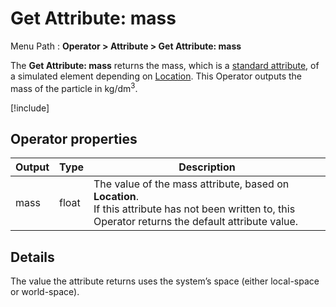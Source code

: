 # Get Attribute: mass

Menu Path : **Operator > Attribute > Get Attribute: mass**

The **Get Attribute: mass** returns the mass, which is a [standard attribute](Reference-Attributes.md), of a simulated element depending on [Location](Attributes.md#attribute-locations). This Operator outputs the mass of the particle in kg/dm<sup>3</sup>.

[!include[](Snippets/Operator-GetAttributeOperatorSettings.md)]

## Operator properties

| **Output** | **Type** | **Description**                                              |
| ---------- | -------- | ------------------------------------------------------------ |
| mass       | float    | The value of the mass attribute, based on **Location**.<br/>If this attribute has not been written to, this Operator returns the default attribute value. |

## Details

The value the attribute returns uses the system’s space (either local-space or world-space).